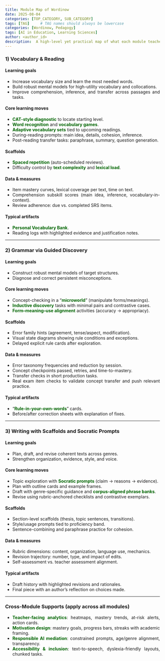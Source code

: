 ```yaml
---
title: Module Map of Wordinow
date: 2025-08-04
categories: [TOP_CATEGORY, SUB_CATEGORY]
tags: [TAG]     # TAG names should always be lowercase
categories: [Wordinow, Pedagogy]
tags: [AI in Education, Learning Sciences]
author: <author_id>        
description:  A high-level yet practical map of what each module teaches, how it teaches, what supports are embedded, and what evidence it generates.
---
```


<div style="text-align: justify;">
  
<h3>1) Vocabulary &amp; Reading</h3>

<h4>Learning goals</h4>
<ul>
  <li>Increase vocabulary size and learn the most needed words.</li>
  <li>Build robust mental models for high-utility vocabulary and collocations.</li>
  <li>Improve comprehension, inference, and transfer across passages and tasks.</li>
</ul>

<h4>Core learning moves</h4>
<ul>
  <li><strong style="color:#006400;">CAT-style diagnostic</strong> to locate starting level.</li>
  <li><strong style="color:#006400;">Word recognition</strong> and <strong style="color:#006400;">vocabulary games</strong>.</li>
  <li><strong style="color:#006400;">Adaptive vocabulary sets</strong> tied to upcoming readings.</li>
  <li>During-reading prompts: main idea, details, cohesion, inference.</li>
  <li>Post-reading transfer tasks: paraphrase, summary, question generation.</li>
</ul>

<h4>Scaffolds</h4>
<ul>
  <li><strong style="color:#006400;">Spaced repetition</strong> (auto-scheduled reviews).</li>
  <li>Difficulty control by <strong style="color:#006400;">text complexity</strong> and <strong style="color:#006400;">lexical load</strong>.</li>
</ul>

<h4>Data &amp; measures</h4>
<ul>
  <li>Item mastery curves, lexical coverage per text, time on text.</li>
  <li>Comprehension subskill scores (main idea, inference, vocabulary-in-context).</li>
  <li>Review adherence: due vs. completed SRS items.</li>
</ul>

<h4>Typical artifacts</h4>
<ul>
  <li><strong style="color:#006400;">Personal Vocabulary Bank</strong>.</li>
  <li>Reading logs with highlighted evidence and justification notes.</li>
</ul>

<hr />

<h3>2) Grammar via Guided Discovery</h3>

<h4>Learning goals</h4>
<ul>
  <li>Construct robust mental models of target structures.</li>
  <li>Diagnose and correct persistent misconceptions.</li>
</ul>

<h4>Core learning moves</h4>
<ul>
  <li>Concept-checking in a “<strong style="color:#006400;">microworld</strong>” (manipulate forms/meanings).</li>
  <li><strong style="color:#006400;">Inductive discovery</strong> tasks with minimal pairs and contrastive cases.</li>
  <li><strong style="color:#006400;">Form–meaning–use alignment</strong> activities (accuracy → appropriacy).</li>
</ul>

<h4>Scaffolds</h4>
<ul>
  <li>Error family hints (agreement, tense/aspect, modification).</li>
  <li>Visual state diagrams showing rule conditions and exceptions.</li>
  <li>Delayed explicit rule cards after exploration.</li>
</ul>

<h4>Data &amp; measures</h4>
<ul>
  <li>Error taxonomy frequencies and reduction by session.</li>
  <li>Concept checkpoints passed, retries, and time-to-mastery.</li>
  <li>Transfer checks in short production tasks.</li>
  <li>Real exam item checks to validate concept transfer and push relevant practice.</li>
</ul>

<h4>Typical artifacts</h4>
<ul>
  <li>“<strong style="color:#006400;">Rule-in-your-own-words</strong>” cards.</li>
  <li>Before/after correction sheets with explanation of fixes.</li>
</ul>

<hr />

<h3>3) Writing with Scaffolds and Socratic Prompts</h3>

<h4>Learning goals</h4>
<ul>
  <li>Plan, draft, and revise coherent texts across genres.</li>
  <li>Strengthen organization, evidence, style, and voice.</li>
</ul>

<h4>Core learning moves</h4>
<ul>
  <li>Topic exploration with <strong style="color:#006400;">Socratic prompts</strong> (claim → reasons → evidence).</li>
  <li>Plan with outline cards and example frames.</li>
  <li>Draft with genre-specific guidance and <strong style="color:#006400;">corpus-aligned phrase banks</strong>.</li>
  <li>Revise using rubric-anchored checklists and contrastive exemplars.</li>
</ul>

<h4>Scaffolds</h4>
<ul>
  <li>Section-level scaffolds (thesis, topic sentences, transitions).</li>
  <li>Style/usage prompts tied to proficiency band.</li>
  <li>Sentence-combining and paraphrase practice for cohesion.</li>
</ul>

<h4>Data &amp; measures</h4>
<ul>
  <li>Rubric dimensions: content, organization, language use, mechanics.</li>
  <li>Revision trajectory: number, type, and impact of edits.</li>
  <li>Self-assessment vs. teacher assessment alignment.</li>
</ul>

<h4>Typical artifacts</h4>
<ul>
  <li>Draft history with highlighted revisions and rationales.</li>
  <li>Final piece with an author’s reflection on choices made.</li>
</ul>

<hr />

<h3>Cross-Module Supports (apply across all modules)</h3>
<ul>
  <li><strong style="color:#006400;">Teacher-facing analytics</strong>: heatmaps, mastery trends, at-risk alerts, action cards.</li>
  <li><strong style="color:#006400;">Motivation design</strong>: mastery goals, progress bars, streaks with academic framing.</li>
  <li><strong style="color:#006400;">Responsible AI mediation</strong>: constrained prompts, age/genre alignment, transparency.</li>
  <li><strong style="color:#006400;">Accessibility &amp; inclusion</strong>: text-to-speech, dyslexia-friendly layouts, chunked tasks.</li>
</ul>
</div>
